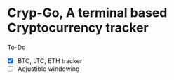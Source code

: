 # Cryp-Go, A terminal based Cryptocurrency tracker

To-Do
- [X] BTC, LTC, ETH tracker
- [ ] Adjustible windowing